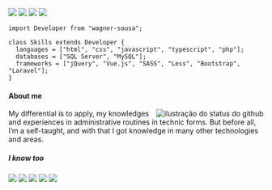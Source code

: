 [<img src="https://img.shields.io/badge/GitHub-333333?style=for-the-badge&logo=github&logoColor=white" />](https://github.com/wagner-sousa) [<img src="https://img.shields.io/badge/Microsoft_Outlook-0078D4?style=for-the-badge&logo=microsoft-outlook&logoColor=white" />](mailto:wagner.fernandes.sousa@outlook.com) [<img src="https://img.shields.io/badge/LinkedIn-0077B5?style=for-the-badge&logo=linkedin&logoColor=white" />](https://www.linkedin.com/in/wagner-sousa-calazans/) [<img src="https://img.shields.io/badge/GitLab-330F63?style=for-the-badge&logo=gitlab&logoColor=white" />](https://gitlab.com/wagner.sousa)

```node
import Developer from "wagner-sousa";

class Skills extends Developer {
  languages = ["html", "css", "javascript", "typescript", "php"];
  databases = ["SQL Server", "MySQL"];
  frameworks = ["jQuery", "Vue.js", "SASS", "Less", "Bootstrap", "Laravel"];
}
```

#### About me

<img align='right' src="https://github-readme-stats.vercel.app/api/top-langs/?username=wagner-sousa&hide=html&layout=compact&theme=dark" alt="ilustração do status do github">
<span align='left'>

My differential is to
apply, my knowledges and experiences in administrative routines in
technic forms. But before all, I’m a self-taught, and with that I got
knowledge in many other technologies and areas.

</span>

##### I know too
<img src="https://img.shields.io/badge/SAP-0FAAFF?style=for-the-badge&logo=sap&logoColor=white" /> <img src="https://img.shields.io/badge/Git-E34F26?style=for-the-badge&logo=git&logoColor=white" /> <img src="https://img.shields.io/badge/Docker-2496ED?style=for-the-badge&logo=docker&logoColor=white" /> <img src="https://img.shields.io/badge/Java-ED8B00?style=for-the-badge&logo=java&logoColor=white" /> <img src="https://img.shields.io/badge/C%23-239120?style=for-the-badge&logo=c-sharp&logoColor=white" />
